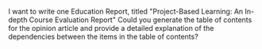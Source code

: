 I want to write one Education Report, titled "Project-Based Learning: An In-depth Course Evaluation Report" Could you generate the table of contents for the opinion article and provide a detailed explanation of the dependencies between the items in the table of contents?